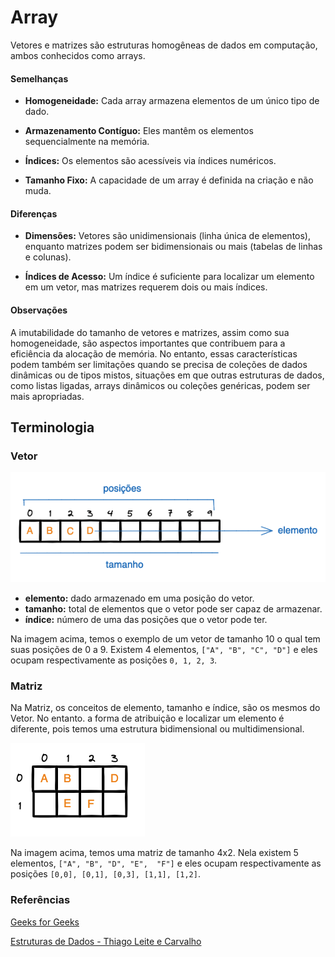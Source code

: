 # Array

Vetores e matrizes são estruturas homogêneas de dados em computação, ambos conhecidos como arrays.

#### Semelhanças

- **Homogeneidade:** Cada array armazena elementos de um único tipo de dado.

- **Armazenamento Contíguo:** Eles mantêm os elementos sequencialmente na memória.

- **Índices:** Os elementos são acessíveis via índices numéricos.
- **Tamanho Fixo:** A capacidade de um array é definida na criação e não muda.

#### Diferenças

- **Dimensões:** Vetores são unidimensionais (linha única de elementos), enquanto matrizes podem ser bidimensionais ou mais (tabelas de linhas e colunas).

- **Índices de Acesso:** Um índice é suficiente para localizar um elemento em um vetor, mas matrizes requerem dois ou mais índices.

#### Observações

A imutabilidade do tamanho de vetores e matrizes, assim como sua homogeneidade, são aspectos importantes que contribuem para a eficiência da alocação de memória. No entanto, essas características podem também ser limitações quando se precisa de coleções de dados dinâmicas ou de tipos mistos, situações em que outras estruturas de dados, como listas ligadas, arrays dinâmicos ou coleções genéricas, podem ser mais apropriadas.

## Terminologia

### Vetor
![vetor](/util/imagens/vetor-terminologia.png)

- **elemento:** dado armazenado em uma posição do vetor.
- **tamanho:** total de elementos que o vetor pode ser capaz de armazenar.
- **índice:** número de uma das posições que o vetor pode ter.

Na imagem acima, temos o exemplo de um vetor de tamanho 10 o qual tem suas posições de 0 a 9. Existem 4 elementos, `["A", "B", "C", "D"]` e eles ocupam respectivamente as posições `0, 1, 2, 3`.

### Matriz
Na Matriz, os conceitos de elemento, tamanho e índice, são os mesmos do Vetor. No entanto. a forma de atribuição e localizar um elemento é diferente, pois temos uma estrutura bidimensional ou multidimensional.

![matriz](/util/imagens/matriz-terminologia.png)

Na imagem acima, temos uma matriz de tamanho 4x2. Nela existem 5 elementos, `["A", "B", "D", "E",  "F"]` e eles ocupam respectivamente as posições `[0,0], [0,1], [0,3], [1,1], [1,2]`.

### Referências

[Geeks for Geeks](https://www.geeksforgeeks.org/)

[Estruturas de Dados - Thiago Leite e Carvalho](https://www.casadocodigo.com.br/products/livro-estruturas-de-dados)